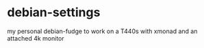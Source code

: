 # debian-settings
my personal debian-fudge to work on a T440s with xmonad and an attached 4k monitor
